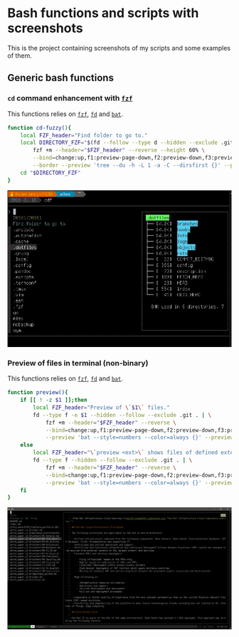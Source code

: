 # Bash functions and scripts with screenshots

This is the project containing screenshots of my scripts and some examples of them.

## Generic bash functions

### `cd` command enhancement with [`fzf`][fzf-link]

This functions relies on [`fzf`][fzf-link], [`fd`][fd-link] and [`bat`][bat-link].

```sh
function cd-fuzzy(){
    local FZF_header="Find folder to go to."
    local DIRECTORY_FZF="$(fd --follow --type d --hidden --exclude .git . | \
        fzf +m --header="$FZF_header" --reverse --height 60% \
        --bind=change:up,f1:preview-page-down,f2:preview-down,f3:preview-up,f4:preview-page-up \
        --border --preview 'tree --du -h -L 1 -a -C --dirsfirst {}' --preview-window=right:40%)"
    cd "$DIRECTORY_FZF"
}
```

![cd-fuzzy() preview](img/cdf_with_fzf.png)

### Preview of files in terminal (non-binary)

This functions relies on [`fzf`][fzf-link], [`fd`][fd-link] and [`bat`][bat-link].

```sh
function preview(){
    if [[ ! -z $1 ]];then
        local FZF_header="Preview of \`$1\` files."
        fd --type f -e $1 --hidden --follow --exclude .git . | \
            fzf +m --header="$FZF_header" --reverse \
            --bind=change:up,f1:preview-page-down,f2:preview-down,f3:preview-up,f4:preview-page-up \
            --preview 'bat --style=numbers --color=always {}' --preview-window=right:75%:wrap
    else
        local FZF_header="\`preview <ext>\` shows files of defined extension."
        fd --type f --hidden --follow --exclude .git . | \
            fzf +m --header="$FZF_header" --reverse \
            --bind=change:up,f1:preview-page-down,f2:preview-down,f3:preview-up,f4:preview-page-up \
            --preview 'bat --style=numbers --color=always {}' --preview-window=right:75%:wrap
    fi
}
```

![preview() screenshot](img/preview_with_fzf.png "preview function screenshot")

<!-- Links -->
[fzf-link]: https://github.com/junegunn/fzf
[fd-link]: https://github.com/sharkdp/fd 
[bat-link]: https://github.com/sharkdp/bat
